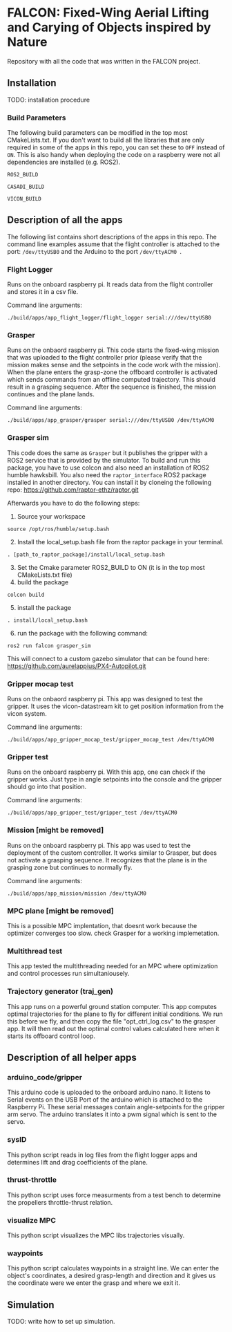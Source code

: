# FALCON: Fixed-Wing Aerial Lifting and Carying of Objects inspired by Nature 
Repository with all the code that was written in the FALCON project.

## Installation
TODO: installation procedure
### Build Parameters
The following build parameters can be modified in the top most CMakeLists.txt. If you don't want to build all the libraries that are only required in some of the apps in this repo, you can set these to ```OFF``` instead of ```ON```. This is also handy when deploying the code on a raspberry were not all dependencies are installed (e.g. ROS2).
```
ROS2_BUILD

CASADI_BUILD

VICON_BUILD
```

## Description of all the apps
The following list contains short descriptions of the apps in this repo. The command line examples assume that the flight controller is attached to the port: ``` /dev/ttyUSB0 ``` and the Arduino to the port ```/dev/ttyACM0 ```. 

### Flight Logger
Runs on the onboard raspberry pi. It reads data from the flight controller and stores it in a csv file.

Command line arguments:
```
./build/apps/app_flight_logger/flight_logger serial:///dev/ttyUSB0
```

### Grasper
Runs on the onbaord raspberry pi. This code starts the fixed-wing mission that was uploaded to the flight controller prior (please verify that the mission makes sense and the setpoints in the code work with the mission). When the plane enters the grasp-zone the offboard controller is activated which sends commands from an offline computed trajectory. This should result in a grasping sequence. After the sequence is finished, the mission continues and the plane lands.

Command line arguments:
```
./build/apps/app_grasper/grasper serial:///dev/ttyUSB0 /dev/ttyACM0
```

### Grasper sim
This code does the same as ```Grasper``` but it publishes the gripper with a ROS2 service that is provided by the simulator. To build and run this package, you have to use colcon and also need an installation of ROS2 humble hawksbill. You also need the ```raptor_interface``` ROS2 package installed in another directory. You can install it by cloneing the following repo: https://github.com/raptor-ethz/raptor.git 

Afterwards you have to do the following steps:

1) Source your workspace
```
source /opt/ros/humble/setup.bash
```
2) Install the local_setup.bash file from the raptor package in your terminal.

```
. [path_to_raptor_package]/install/local_setup.bash
```
3) Set the Cmake parameter ROS2_BUILD to ON (it is in the top most CMakeLists.txt file)
4) build the package
```
colcon build
```
5) install the package
```
. install/local_setup.bash
```
6) run the package with the following command:
```
ros2 run falcon grasper_sim
```

This will connect to a custom gazebo simulator that can be found here: https://github.com/aurelappius/PX4-Autopilot.git
### Gripper mocap test
Runs on the onbaord raspberry pi. This app was designed to test the gripper. It uses the vicon-datastream kit to get position information from the vicon system.

Command line arguments:
```
./build/apps/app_gripper_mocap_test/gripper_mocap_test /dev/ttyACM0
```
### Gripper test
Runs on the onboard raspberry pi. With this app, one can check if the gripper works. Just type in angle setpoints into the console and the gripper should go into that position.

Command line arguments:
```
./build/apps/app_gripper_test/gripper_test /dev/ttyACM0
```

### Mission [might be removed]
Runs on the onboard raspberry pi. This app was used to test the deployment of the custom controller. It works similar to Grasper, but does not activate a grasping sequence. It recognizes that the plane is in the grasping zone but continues to normally fly. 

Command line arguments:
```
./build/apps/app_mission/mission /dev/ttyACM0
```

### MPC plane [might be removed]
This is a possible MPC implentation, that doesnt work because the optimizer converges too slow. check Grasper for a working implemetation.

### Multithread test
This app tested the multithreading needed for an MPC where optimization and control processes run simultaniousely.

### Trajectory generator (traj_gen)
This app runs on a powerful ground station computer. This app computes optimal trajectories for the plane to fly for different initial conditions. We run this before we fly, and then copy the file "opt_ctrl_log.csv" to the grasper app. It will then read out the optimal control values calculated here when it starts its offboard control loop.

## Description of all helper apps

### arduino_code/gripper
This arduino code is uploaded to the onboard arduino nano. It listens to Serial events on the USB Port of the arduino which is attached to the Raspberry Pi. These serial messages contain angle-setpoints for the gripper arm servo. The arduino translates it into a pwm signal which is sent to the servo.

### sysID
This python script reads in log files from the flight logger apps and determines lift and drag coefficients of the plane.

### thrust-throttle
This python script uses force measurments from a test bench to determine the propellers throttle-thrust relation.

### visualize MPC
This python script visualizes the MPC libs trajectories visually.

### waypoints

This python script calculates waypoints in a straight line. We can enter the object's coordinates, a desired grasp-length and direction and it gives us the coordinate were we enter the grasp and where we exit it.

## Simulation
TODO: write how to set up simulation.